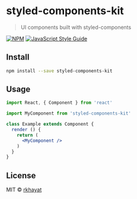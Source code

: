 # styled-components-kit

> UI components built with styled-components

[![NPM](https://img.shields.io/npm/v/styled-components-kit.svg)](https://www.npmjs.com/package/styled-components-kit) [![JavaScript Style Guide](https://img.shields.io/badge/code_style-standard-brightgreen.svg)](https://standardjs.com)

## Install

```bash
npm install --save styled-components-kit
```

## Usage

```jsx
import React, { Component } from 'react'

import MyComponent from 'styled-components-kit'

class Example extends Component {
  render () {
    return (
      <MyComponent />
    )
  }
}
```

## License

MIT © [rkhayat](https://github.com/rkhayat)
